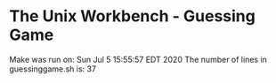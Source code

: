 # The Unix Workbench - Guessing Game
Make was run on:
Sun Jul  5 15:55:57 EDT 2020
The number of lines in guessinggame.sh is:
37
